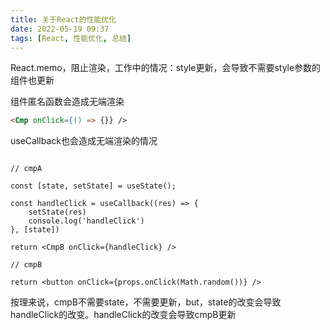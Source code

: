 ```yaml
---
title: 关于React的性能优化
date: 2022-05-19 09:37
tags: [React, 性能优化, 总结]
---
```


React.memo，阻止渲染，工作中的情况：style更新，会导致不需要style参数的组件也更新


组件匿名函数会造成无端渲染
```html
<Cmp onClick={() => {}} />
```


useCallback也会造成无端渲染的情况


```React

// cmpA

const [state, setState] = useState();

const handleClick = useCallback((res) => {
	setState(res)
	console.log('handleClick')
}, [state]) 

return <CmpB onClick={handleClick} />

// cmpB

return <button onClick={props.onClick(Math.random())} />
```

按理来说，cmpB不需要state，不需要更新，but，state的改变会导致handleClick的改变。handleClick的改变会导致cmpB更新

